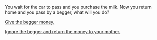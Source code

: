 You wait for the car to pass and you purchase the milk. Now you return home and you pass by a begger, what will you do?

[Give the begger money.](/1-1-2-1PART.md)

[Ignore the begger and return the money to your mother.](/1-2-2-1PART.md)
